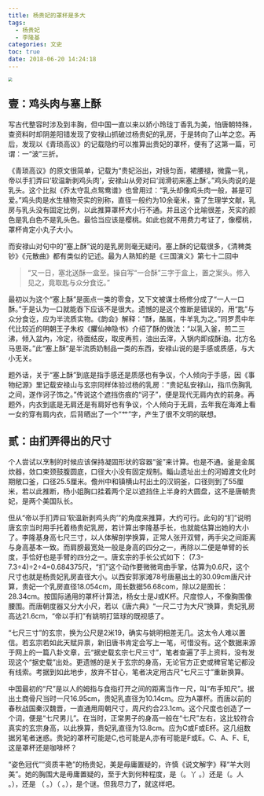 ```yaml
---
title: 杨贵妃的罩杯是多大
tags:
  - 杨贵妃
  - 李隆基
categories: 文史
toc: true
date: 2018-06-20 14:24:18
---
```

<img src="http://ian2.oss-cn-hangzhou.aliyuncs.com/2018-06-21-15294797683445.jpg " style="zoom:50%" />

## 壹：鸡头肉与塞上酥

写古代整容时涉及到丰胸，但中国一直以来以娇小玲珑丁香乳为美，怕唐朝特殊，查资料时却阴差阳错发现了安禄山抓破过杨贵妃的乳房，于是转向了山羊之恋。再后，发现以《青琐高议》的记载隐约可以推算出贵妃的罩杯，便有了这第一篇，可谓：一“波”三折。

《青琐高议》的原文很简单，记载为“贵妃浴出，对镜匀面，裙腰褪，微露一乳，帝以手扪弄曰‘软温新剥鸡头肉’，安禄山从旁对曰‘润滑初来塞上酥’。”鸡头肉说的是乳头。这个比拟《乔太守乱点鸳鸯谱》也曾用过：“乳头却像鸡头肉一般，甚是可爱。”鸡头肉是水生植物芡实的别称，直径一般约为10余毫米，查了生理学文献，乳房与乳头没有固定比例，以此推算罩杯大小行不通。并且这个比喻很差，芡实的颜色是乳白色不是乳头色。最恰当应该是樱桃。如此也就不用费力考证了，像樱桃，罩杯肯定小丸子大小。

而安禄山对句中的“塞上酥”说的是乳房则毫无疑问。塞上酥的记载很多，《清稗类钞》《元散曲》都有类似的记述。最为人熟知的是《三国演义》第七十二回中

> “又一日，塞北送酥一盒至。操自写“一合酥”三字于盒上，置之案头。修入见之，竟取匙与众分食讫。”

最初以为这个“塞上酥”是面点一类的零食，又下文被谋士杨修分成了“一人一口酥。”于是认为一口就能吞下应该不是很大。遗憾的是这个推断是错误的，用“匙”与众分食讫，应为半流质实物。《韵会》解释：“酥，酪属，牛羊乳为之。”同罗贯中年代比较近的明朝王子朱权《臞仙神隐书》介绍了酥的做法：“以乳入釜，煎二三沸，倾入盆內，冷定，待面结皮，取皮再煎，油出去滓，入锅内即成酥油。北方名马思哥。”此“塞上酥”是半流质奶制品一类的东西，安禄山说的是手感或质感，与大小无关。

题外话，关于“塞上酥”到底是指手感还是质感也有争议，个人倾向于手感，因《事物纪源》里记载安禄山与玄宗同样体验过杨的乳房：“贵妃私安禄山，指爪伤胸乳之间，遂作诃子饰之。”传说这个遮挡伤痕的“诃子”，便是现代无肩内衣的前身。再题外，内衣到底是无肩还是有肩好也有争议，个人倾向于无肩，去年我在海滩上看一女的穿有肩内衣，后背晒出了一个“艹”字，产生了很不文明的联想。

## 贰：由扪弄得出的尺寸

个人尝试以烹制的时候应该保持凝固形状的容器“釜”来计算。也是不通。釜是金属炊器，敛口束颈鼓腹圆底，口径大小没有固定规制。鲻山遗址出土的河姆渡文化时期敞口釜，口径25.5厘米。儋州中和镇横山村出土的汉铜釜，口径则到了55厘米，若以此推断，杨小姐胸口挂着两个足以遮挡住上半身的大圆盘，这不是唐朝贵妃，是两个美国队长。

但从“帝以手扪弄曰‘软温新剥鸡头肉’”的角度来推算，大约可行。此句的“扪”说明唐玄宗当时用手托着杨贵妃乳房，若计算出李隆基手长，也就能估算出她的大小了。李隆基身高七尺三寸，以人体解剖学换算，正常人张开双臂，两手尖之间距离与身高基本一致。而肩膀最宽处一般是身高的四分之一，再除以二便是单臂的长度，手恰好也是手臂的四分之一。唐玄宗的手长公式如下： (7.3-7.3÷4)÷2÷4=0.684375尺，“扪”这个动作要微微弯曲手掌，估算为0.6尺，这个尺寸也就是杨贵妃乳房直径大小。以西安郭家滩78号唐墓出土的30.09cm唐尺计算，贵妃一个乳房直径18.054cm，周长数据56.68com，除以2是囿长：28.34cm。按国际通用的罩杯计算法，杨女士是J或K杯。尺度惊人，不像胸围像腰围。而唐朝度器又分大小尺，若以《唐六典》“一尺二寸为大尺”换算，贵妃乳房高达21.6cm，“帝以手扪”有姚明打篮球的既视感了。

“七尺三寸”的玄宗，换为公尺是2米19，确实与姚明相差无几。这太令人难以置信。若玄宗若如此天赋异禀，新旧唐书肯定会写上一笔，可惜没有。这个数据来源于网上的一篇八卦文章，云“据史载玄宗七尺三寸”，笔者查遍了手上资料，没有发现这个“据史载”出处。更遗憾的是关于玄宗的身高，无论官方正史或稗官笔记都没有线索。考据到如此地步，放弃不甘心，笔者决定用古尺“七尺三寸”重新换算。

中国最初的“尺”是以人的姆指与食指打开之间的距离当作一尺，叫“布手知尺”。据出土商骨尺当时一尺16.95cm，贵妃乳直径为10.14cm。应为A罩杯。而唐以前的春秋战国秦汉魏晋，一直通用周朝尺寸，周尺约合23.1cm。这个尺度也创造了一个词，便是“七尺男儿”。在当时，正常男子的身高一般在“七尺”左右，这比较符合真实的玄宗身高，以此换算，贵妃乳直径为13.8cm。应为C或F或E杯。这几组数据另笔者迷惑。贵妃的罩杯可能是C,也可能是A,亦有可能是F或E。C、A、F、E,这是罩杯还是咖啡杯？

“姿色冠代”“资质丰艳”的杨贵妃，美是毋庸置疑的，许慎《说文解字》释“羊大则美”。她的胸围大是毋庸置疑的，至于大到何种程度，是（。丫 。）还是（。人 。），还是 （ 。）（ 。），是个谜。但我尽力了，就这样吧。

